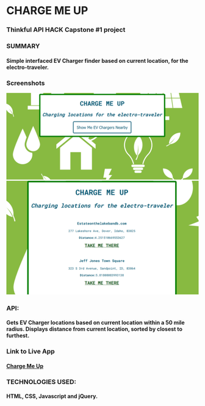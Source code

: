 # CHARGE ME UP

### Thinkful API HACK Capstone #1 project

### SUMMARY
#### Simple interfaced EV Charger finder based on current location, for the electro-traveler.

### Screenshots

![Homepage](/images/Charge-Me-Up-Home.png)
![Results Screen](/images/Charge-Me-Up-Results.png)

### API: 
#### Gets EV Charger locations based on current location within a 50 mile radius.  Displays distance from current location, sorted by closest to furthest.

### Link to Live App
#### [Charge Me Up](https://neal-luther.github.io/charge-me-up/)

### TECHNOLOGIES USED: 
#### HTML, CSS, Javascript and jQuery.
